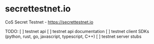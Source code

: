 # secrettestnet.io
CoS Secret Testnet - https://secrettestnet.io

TODO:
[ ] testnet api
[ ] testnet api documentation
[ ] testnet client SDKs (python, rust, go, javascript, typescript, C++)
[ ] testnet server stubs
